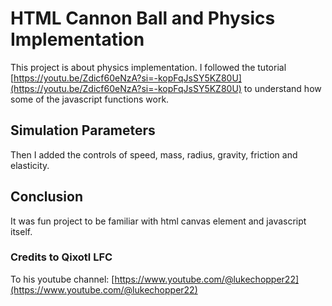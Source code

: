 # HTML Cannon Ball and Physics Implementation

This project is about physics implementation. I followed the tutorial [https://youtu.be/Zdicf60eNzA?si=-kopFqJsSY5KZ80U](https://youtu.be/Zdicf60eNzA?si=-kopFqJsSY5KZ80U)
to understand how some of the javascript functions work.

## Simulation Parameters

Then I added the controls of speed, mass, radius, gravity, friction and elasticity.

## Conclusion

It was fun project to be familiar with html canvas element and javascript itself.

### Credits to Qixotl LFC

To his youtube channel: [https://www.youtube.com/@lukechopper22](https://www.youtube.com/@lukechopper22)
